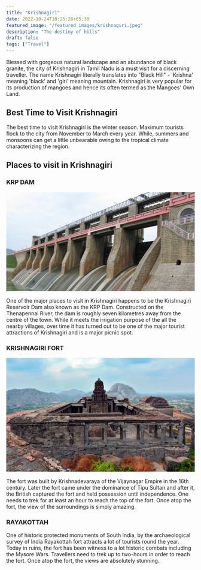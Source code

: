 ```yaml
---
title: "Krishnagiri"
date: 2022-10-24T10:25:28+05:30
featured_image: "/featured_images/krishnagiri.jpeg"
description: "The destiny of hills"
draft: false
tags: ["Travel"]
---
```


Blessed with gorgeous natural landscape and an abundance of black granite, the city of Krishnagiri in Tamil Nadu is a must visit for a discerning traveller. The name Krishnagiri literally translates into "Black Hill" - 'Krishna' meaning 'black' and 'giri' meaning mountain. Krishnagiri is very popular for its production of mangoes and hence its often termed as the Mangoes' Own Land.

## Best Time to Visit Krishnagiri

The best time to visit Krishnagiri is the winter season. Maximum tourists flock to the city from November to March every year. While, summers and monsoons can get a little unbearable owing to the tropical climate characterizing the region.

## Places to visit in Krishnagiri

### KRP DAM

![KRP Dam](/images/krishnagiri/krpdam.webp)

One of the major places to visit in Krishnagiri happens to be the Krishnagiri Reservoir Dam also known as the KRP Dam. Constructed on the Thenapennai River, the dam is roughly seven kilometres away from the centre of the town. While it meets the irrigation purpose of the all the nearby villages, over time it has turned out to be one of the major tourist attractions of Krishnagiri and is a major picnic spot.

### KRISHNAGIRI FORT

![Krishangiri fort](/images/krishnagiri/krishnagiri_fort.webp)

The fort was built by Krishnadevaraya of the Vijaynagar Empire in the 16th century. Later the fort came under the dominance of Tipu Sultan and after it, the British captured the fort and held possession until independence. One needs to trek for at least an hour to reach the top of the fort. Once atop the fort, the view of the surroundings is simply amazing.

### RAYAKOTTAH

One of historic protected monuments of South India, by the archaeological survey of India Rayakottah fort attracts a lot of tourists round the year. Today in ruins, the fort has been witness to a lot historic combats including the Mysore Wars. Travellers need to trek up to two-hours in order to reach the fort. Once atop the fort, the views are absolutely stunning.
